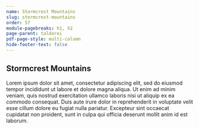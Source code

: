 ```yaml
---
name: Stormcrest Mountains
slug: stormcrest-mountains
order: 57
module-pagebreaks: h1, h2
page-parent: taldorei
pdf-page-style: multi-column
hide-footer-text: false
---
```

## Stormcrest Mountains
Lorem ipsum dolor sit amet, consectetur adipiscing elit, sed do eiusmod tempor incididunt ut labore et dolore magna aliqua. Ut enim ad minim veniam, quis nostrud exercitation ullamco laboris nisi ut aliquip ex ea commodo consequat. Duis aute irure dolor in reprehenderit in voluptate velit esse cillum dolore eu fugiat nulla pariatur. Excepteur sint occaecat cupidatat non proident, sunt in culpa qui officia deserunt mollit anim id est laborum.